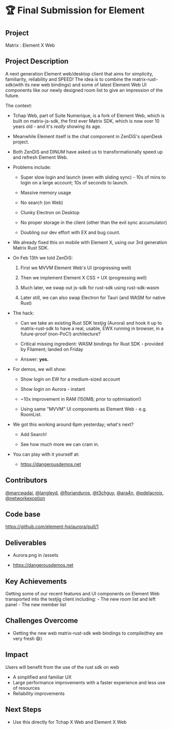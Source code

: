 # 🏆 Final Submission for Element

## Project

Matrix : Element X Web

## Project Description

A next generation Element web/desktop client that aims for simplicity, familiarity, reliability and SPEED! The idea is to combine the matrix-rust-sdk(with its new web bindings) and some of latest Element Web UI components like our newly designed room list to give an impression of the future.

The context:

- Tchap Web, part of Suite Numerique, is a fork of Element Web, which is built on matrix-js-sdk, the first ever Matrix SDK, which is now over 10 years old - and it's _really_ showing its age.

- Meanwhile Element itself is the chat component in ZenDiS's openDesk project.

- Both ZenDiS and DINUM have asked us to transformationally speed up and refresh Element Web.

- Problems include:

  - Super slow login and launch (even with sliding sync) - 10s of mins to login on a large account; 10s of seconds to launch.

  - Massive memory usage

  - No search (on Web)

  - Clunky Electron on Desktop

  - No proper storage in the client (other than the evil sync accumulator)

  - Doubling our dev effort with EX and bug count.

- We already fixed this on mobile with Element X, using our 3rd generation Matrix Rust SDK.

- On Feb 13th we told ZenDiS:

  1. First we MVVM Element Web's UI (progressing well)

  2. Then we implement Element X CSS + UX (progressing well)

  3. Much later, we swap out js-sdk for rust-sdk using rust-sdk-wasm

  4. Later still, we can also swap Electron for Tauri (and WASM for native Rust)

- The hack:

  - Can we take an existing Rust SDK testjig (Aurora) and hook it up to matrix-rust-sdk to have a real, usable, EWX running in browser, in a future-proof (non-PoC!) architecture?

  - Critical missing ingredient: WASM bindings for Rust SDK - provided by Filament; landed on Friday

  - Answer: **yes.**

- For demos, we will show:

  - Show login on EW for a medium-sized account

  - Show login on Aurora - instant

  - ~10x improvement in RAM (150MB; prior to optimisation!)

  - Using same "MVVM" UI components as Element Web - e.g. RoomList.

- We got this working around 6pm yesterday; what's next?

  - Add Search!

  - See how much more we can cram in.

- You can play with it yourself at:

  - <https://dangerousdemos.net>

## Contributors

<a href="https://github.com/marcwadai">@marcwadai</a>, <a href="https://github.com/langleyd">@langleyd</a>, <a href="https://github.com/florianduros">@florianduros</a>, <a href="https://github.com/t3chguy">@t3chguy</a>, <a href="https://github.com/ara4n">@ara4n</a>, <a href="https://github.com/pdelacroix">@pdelacroix</a>, <a href="https://github.com/networkexcption">@networkexcption</a>

## Code base

https://github.com/element-hq/aurora/pull/1

## Deliverables

- Aurora.png in /assets

- <https://dangerousdemos.net>

## Key Achievements

Getting some of our recent features and UI components on Element Web transported into the testjig client including: - The new room list and left panel - The new member list

## Challenges Overcome

- Getting the new web matrix-rust-sdk web bindings to compile(they are very fresh 😄)

## Impact

Users will benefit from the use of the rust sdk on web

- A simplified and familiar UX
- Large performance improvements with a faster experience and less use of resources
- Reliability improvements

## Next Steps

- Use this directly for Tchap X Web and Element X Web
